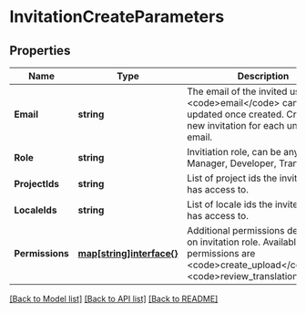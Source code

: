 # InvitationCreateParameters

## Properties

Name | Type | Description | Notes
------------ | ------------- | ------------- | -------------
**Email** | **string** | The email of the invited user. The &lt;code&gt;email&lt;/code&gt; can not be updated once created. Create a new invitation for each unique email. | [optional] 
**Role** | **string** | Invitiation role, can be any of Manager, Developer, Translator. | [optional] 
**ProjectIds** | **string** | List of project ids the invited user has access to. | [optional] 
**LocaleIds** | **string** | List of locale ids the invited user has access to. | [optional] 
**Permissions** | [**map[string]interface{}**](.md) | Additional permissions depending on invitation role. Available permissions are &lt;code&gt;create_upload&lt;/code&gt; and &lt;code&gt;review_translations&lt;/code&gt; | [optional] 

[[Back to Model list]](../README.md#documentation-for-models) [[Back to API list]](../README.md#documentation-for-api-endpoints) [[Back to README]](../README.md)


